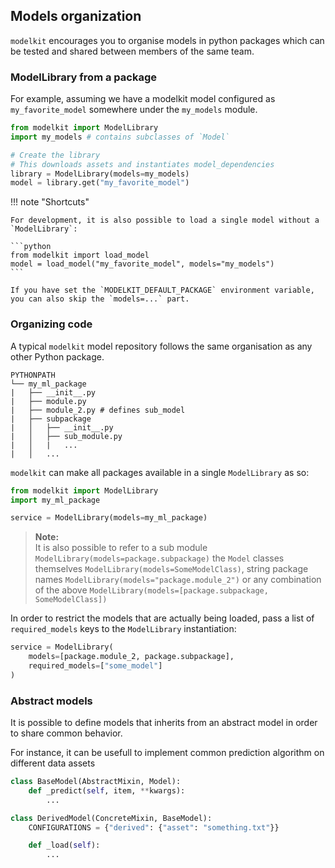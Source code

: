 ## Models organization

`modelkit` encourages you to organise models in python packages which can be tested and shared between members of the same team.

### ModelLibrary from a package

For example, assuming we have a modelkit model configured as `my_favorite_model` somewhere under the `my_models` module.

```python
from modelkit import ModelLibrary
import my_models # contains subclasses of `Model`

# Create the library
# This downloads assets and instantiates model_dependencies
library = ModelLibrary(models=my_models)
model = library.get("my_favorite_model")
```

!!! note "Shortcuts"

    For development, it is also possible to load a single model without a `ModelLibrary`:

    ```python
    from modelkit import load_model
    model = load_model("my_favorite_model", models="my_models")
    ```

    If you have set the `MODELKIT_DEFAULT_PACKAGE` environment variable, you can also skip the `models=...` part.

### Organizing code

A typical `modelkit` model repository follows the same organisation as any other Python package.

```
PYTHONPATH
└── my_ml_package
|   ├── __init__.py
|   ├── module.py
|   ├── module_2.py # defines sub_model
|   ├── subpackage
|   │   ├── __init__.py
|   │   ├── sub_module.py
|   │   |   ...
|   │   ...
```

`modelkit` can make all packages available in a single `ModelLibrary` as so:

```python
from modelkit import ModelLibrary
import my_ml_package

service = ModelLibrary(models=my_ml_package)
```

> **Note:**<br>
It is also possible to refer to a sub module `ModelLibrary(models=package.subpackage)` the `Model` classes themselves `ModelLibrary(models=SomeModelClass)`, string package names `ModelLibrary(models="package.module_2")` or any combination of the above `ModelLibrary(models=[package.subpackage, SomeModelClass])`

In order to restrict the models that are actually being loaded, pass a list of `required_models` keys to the `ModelLibrary` instantiation:

```python
service = ModelLibrary(
    models=[package.module_2, package.subpackage],
    required_models=["some_model"]
)
```

### Abstract models

It is possible to define models that inherits from an abstract model in order to share common behavior.

For instance, it can be usefull to implement common prediction algorithm on different data assets

```python
class BaseModel(AbstractMixin, Model):
    def _predict(self, item, **kwargs):
        ...

class DerivedModel(ConcreteMixin, BaseModel):
    CONFIGURATIONS = {"derived": {"asset": "something.txt"}}

    def _load(self):
        ...
```